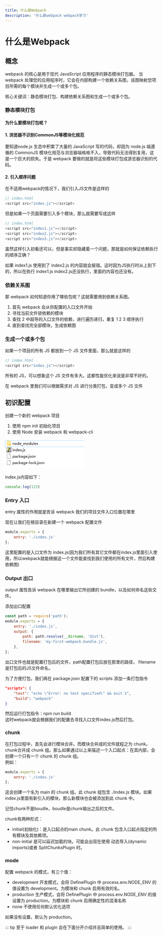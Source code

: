 ```yaml
---
title: 什么是Webpack
description: '什么是webpack webpack学习'
---
```


# 什么是Webpack

## 概念
webpack 的核心是用于现代 JavaScript 应用程序的静态模块打包器。 当 webpack 处理您的应用程序时，它会在内部构建一个依赖关系图，该图映射您项目所需的每个模块并生成一个或多个包。  

核心关键词：静态模块打包、构建依赖关系图和生成一个或多个包。

### 静态模块打包

#### 为什么要模块打包呢？  

#### 1. 浏览器不识别CommonJS等模块化规范
要知道node.js 生态中积累了大量的 JavaScript 写的代码，却因为 node.js 端遵循的 CommonJS 模块化规范与浏览器端格格不入，导致代码无法得到复用，这是一个巨大的损失。于是 webpack 要做的就是将这些模块打包成游览器识别的代码。  

#### 2. 引入顺序问题
在不适用webpack的情况下，我们引入JS文件是这样的
```js
// index.html
<script src="index.js"></script>
```
但是如果一个页面需要引入多个模块，那么就需要写成这样
```js
// index.html
<script src="index1.js"></script>
<script src="index2.js"></script>
<script src="index3.js"></script>
```
虽然这样引入初看还可以，但是事实却隐藏着一个问题，那就是如何保证依赖执行的顺序正确？  

如果 index1.js 使用到了 index2.js 的内容就会报错。这时因为JS执行时从上到下的，所以在执行 index1.js index2.js还没执行，里面的内容也还没有。

### 依赖关系图
那 webpack 如何知道你用了哪些包呢？这就需要用到依赖关系图。  
1. 首先 webpack 会从你配置的入口文件开始
2. 寻找当前文件锁依赖的模块
3. 查找 2 中超导的入口文件的依赖，进行遍历递归，重复 1 2 3 顺序执行
4. 直到查找完全部模块，生成依赖图

### 生成一个或多个包
如果一个项目的所有 JS 都放到一个 JS 文件里面，那么就是这样的
```js
// index.html
<script src="index.js"></script>
```
所有的 JS，可以想象这个 JS 文件有多大。这都性能优化来说是非常不好的。  

在 webpack 里我们可以根据需求对 JS 进行分类打包，变成多个 JS 文件


## 初识配置
创建一个新的 webpack 项目
1. 使用 npm init 初始化项目
2. 使用 Node 安装 webpack 和 webpack-cli
  
![webpack](../../assets/webpack/02_01.png)

index.js内容如下：
```js
console.log(123)
```
### Entry 入口
entry 属性的作用就是告诉 webpack 我们的项目文件入口位置在哪里

现在让我们在根目录在新建一个 webpack 配置文件
```js
module.exports = {
    entry: './index.js'
};
```
这里配置的是入口文件为 index.js(因为我们所有其它文件都在index.js里面引入使用，所以webpack就能根据这一个文件能查找到我们使用的所有文件，然后构建依赖图)

### Output 出口
output 属性告诉 webpack 在哪里输出它所创建的 bundle，以及如何命名这些文件。  

添加出口配置
```js
const path = require('path');
module.exports = {
    entry: './index.js',
    output: {
        path: path.resolve(__dirname, 'dist'),
        filename: 'my-first-webpack.bundle.js',
    },
};
```
出口文件也就是配置打包后的文件，path配置打包后放在那里的路径，
filename 是打包后的JS文件命名。  

为了方便打包，我们再在 package.josn 配置下的 scripts 添加一条打包指令
```json
"scripts": {
    "test": "echo \"Error: no test specified\" && exit 1",
    "build": "webpack"
}
```

然后运行打包指令：npm run build  
这时webpack就会根据我们的配置去寻找入口文件index.js然后打包。

### chunk
在打包过程中，首先会进行模块合并。而模块合并成的文件就程之为 chunk。chunk合并成 chunk 组。那么如果通过以上来描述一个入口起点：在其内部，会创建一个只有一个 chunk 的 chunk 组。  
例如：
```js
module.exports = {
    entry: './index.js'
};
```
这会创建一个名为 main 的 chunk 组。此 chunk 组包含 ./index.js 模块。如果index.js里面有新引入的模块，那么新模块也会被添加到此 chunk 中。

记住chunk不是boudle，boudle是chunk输出之后的文件。  

chunk有两种形式：
* initial(初始化)：是入口起点的main chunk。此 chunk 包含入口起点指定的所有模块及其依赖项。
* non-initial 是可以延迟加载的块。可能会出现在使用 动态导入(dynamic imports)或者 SplitChunksPlugin 时。

### mode
配置 webpack 的模式，有三个值：  
* development 开发模式，会将 DefinePlugin 中 process.env.NODE_ENV 的值设置为 development。为模块和 chunk 启用有效的名。
* production 生产模式，会将 DefinePlugin 中 process.env.NODE_ENV 的值设置为 production。为模块和 chunk 启用确定性的混淆名称
* none 不使用任何默认优化选项

如果没有设置，默认为 production。

::: tip
至于 loader 和 plugin 会在下面分开介绍并且简单的使用。
:::


